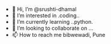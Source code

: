 - 👋 Hi, I’m @srushti-dhamal
- 👀 I’m interested in .coding..
- 🌱 I’m currently learning ..python.
- 💞️ I’m looking to collaborate on ...
- 📫 How to reach me bibwewadi, Pune

<!---
srushti-dhamal/srushti-dhamal is a ✨ special ✨ repository because its `README.md` (this file) appears on your GitHub profile.
You can click the Preview link to take a look at your changes.
--->
